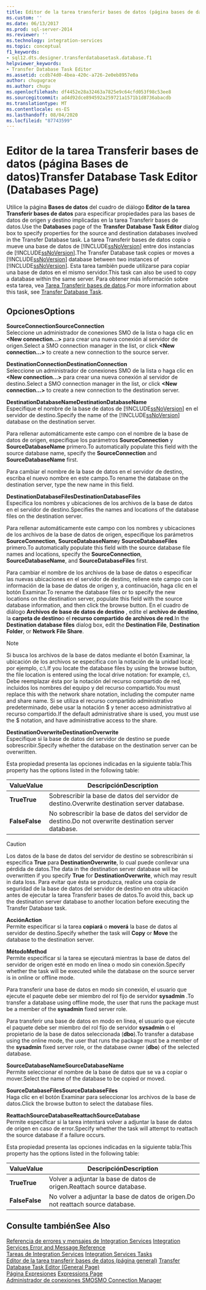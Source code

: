 ```yaml
---
title: Editor de la tarea transferir bases de datos (página bases de datos) | Microsoft Docs
ms.custom: ''
ms.date: 06/13/2017
ms.prod: sql-server-2014
ms.reviewer: ''
ms.technology: integration-services
ms.topic: conceptual
f1_keywords:
- sql12.dts.designer.transferdatabasetask.database.f1
helpviewer_keywords:
- Transfer Database Task Editor
ms.assetid: ccdb74d0-4bea-420c-a726-2e0eb8957e0a
author: chugugrace
ms.author: chugu
ms.openlocfilehash: df4452e28a32463a7825e9c64cfd053f98c53ee8
ms.sourcegitcommit: ad4d92dce894592a259721a1571b1d8736abacdb
ms.translationtype: MT
ms.contentlocale: es-ES
ms.lasthandoff: 08/04/2020
ms.locfileid: "87743599"
---
```

# <a name="transfer-database-task-editor-databases-page"></a><span data-ttu-id="47f62-102">Editor de la tarea Transferir bases de datos (página Bases de datos)</span><span class="sxs-lookup"><span data-stu-id="47f62-102">Transfer Database Task Editor (Databases Page)</span></span>
  <span data-ttu-id="47f62-103">Utilice la página **Bases de datos** del cuadro de diálogo **Editor de la tarea Transferir bases de datos** para especificar propiedades para las bases de datos de origen y destino implicadas en la tarea Transferir bases de datos.</span><span class="sxs-lookup"><span data-stu-id="47f62-103">Use the **Databases** page of the **Transfer Database Task Editor** dialog box to specify properties for the source and destination databases involved in the Transfer Database task.</span></span> <span data-ttu-id="47f62-104">La tarea Transferir bases de datos copia o mueve una base de datos de [!INCLUDE[ssNoVersion](../includes/ssnoversion-md.md)] entre dos instancias de [!INCLUDE[ssNoVersion](../includes/ssnoversion-md.md)].</span><span class="sxs-lookup"><span data-stu-id="47f62-104">The Transfer Database task copies or moves a [!INCLUDE[ssNoVersion](../includes/ssnoversion-md.md)] database between two instances of [!INCLUDE[ssNoVersion](../includes/ssnoversion-md.md)].</span></span> <span data-ttu-id="47f62-105">Esta tarea también puede utilizarse para copiar una base de datos en el mismo servidor.</span><span class="sxs-lookup"><span data-stu-id="47f62-105">This task can also be used to copy a database within the same server.</span></span> <span data-ttu-id="47f62-106">Para obtener más información sobre esta tarea, vea [Tarea Transferir bases de datos](control-flow/transfer-database-task.md).</span><span class="sxs-lookup"><span data-stu-id="47f62-106">For more information about this task, see [Transfer Database Task](control-flow/transfer-database-task.md).</span></span>  
  
## <a name="options"></a><span data-ttu-id="47f62-107">Opciones</span><span class="sxs-lookup"><span data-stu-id="47f62-107">Options</span></span>  
 <span data-ttu-id="47f62-108">**SourceConnection**</span><span class="sxs-lookup"><span data-stu-id="47f62-108">**SourceConnection**</span></span>  
 <span data-ttu-id="47f62-109">Seleccione un administrador de conexiones SMO de la lista o haga clic en **\<New connection...>** para crear una nueva conexión al servidor de origen.</span><span class="sxs-lookup"><span data-stu-id="47f62-109">Select a SMO connection manager in the list, or click **\<New connection...>** to create a new connection to the source server.</span></span>  
  
 <span data-ttu-id="47f62-110">**DestinationConnection**</span><span class="sxs-lookup"><span data-stu-id="47f62-110">**DestinationConnection**</span></span>  
 <span data-ttu-id="47f62-111">Seleccione un administrador de conexiones SMO de la lista o haga clic en **\<New connection...>** para crear una nueva conexión al servidor de destino.</span><span class="sxs-lookup"><span data-stu-id="47f62-111">Select a SMO connection manager in the list, or click **\<New connection...>** to create a new connection to the destination server.</span></span>  
  
 <span data-ttu-id="47f62-112">**DestinationDatabaseName**</span><span class="sxs-lookup"><span data-stu-id="47f62-112">**DestinationDatabaseName**</span></span>  
 <span data-ttu-id="47f62-113">Especifique el nombre de la base de datos de [!INCLUDE[ssNoVersion](../includes/ssnoversion-md.md)] en el servidor de destino.</span><span class="sxs-lookup"><span data-stu-id="47f62-113">Specify the name of the [!INCLUDE[ssNoVersion](../includes/ssnoversion-md.md)] database on the destination server.</span></span>  
  
 <span data-ttu-id="47f62-114">Para rellenar automáticamente este campo con el nombre de la base de datos de origen, especifique los parámetros **SourceConnection** y **SourceDatabaseName** primero.</span><span class="sxs-lookup"><span data-stu-id="47f62-114">To automatically populate this field with the source database name, specify the **SourceConnection** and **SourceDatabaseName** first.</span></span>  
  
 <span data-ttu-id="47f62-115">Para cambiar el nombre de la base de datos en el servidor de destino, escriba el nuevo nombre en este campo.</span><span class="sxs-lookup"><span data-stu-id="47f62-115">To rename the database on the destination server, type the new name in this field.</span></span>  
  
 <span data-ttu-id="47f62-116">**DestinationDatabaseFiles**</span><span class="sxs-lookup"><span data-stu-id="47f62-116">**DestinationDatabaseFiles**</span></span>  
 <span data-ttu-id="47f62-117">Especifica los nombres y ubicaciones de los archivos de la base de datos en el servidor de destino.</span><span class="sxs-lookup"><span data-stu-id="47f62-117">Specifies the names and locations of the database files on the destination server.</span></span>  
  
 <span data-ttu-id="47f62-118">Para rellenar automáticamente este campo con los nombres y ubicaciones de los archivos de la base de datos de origen, especifique los parámetros **SourceConnection**, **SourceDatabaseName**y **SourceDatabaseFiles** primero.</span><span class="sxs-lookup"><span data-stu-id="47f62-118">To automatically populate this field with the source database file names and locations, specify the **SourceConnection**, **SourceDatabaseName**, and **SourceDatabaseFiles** first.</span></span>  
  
 <span data-ttu-id="47f62-119">Para cambiar el nombre de los archivos de la base de datos o especificar las nuevas ubicaciones en el servidor de destino, rellene este campo con la información de la base de datos de origen y, a continuación, haga clic en el botón Examinar.</span><span class="sxs-lookup"><span data-stu-id="47f62-119">To rename the database files or to specify the new locations on the destination server, populate this field with the source database information, and then click the browse button.</span></span> <span data-ttu-id="47f62-120">En el cuadro de diálogo **Archivos de base de datos de destino** , edite el **archivo de destino**, la **carpeta de destino**o el **recurso compartido de archivos de red**.</span><span class="sxs-lookup"><span data-stu-id="47f62-120">In the **Destination database files** dialog box, edit the **Destination File**, **Destination Folder**, or **Network File Share**.</span></span>  
  
> [!NOTE]  
>  <span data-ttu-id="47f62-121">Si busca los archivos de la base de datos mediante el botón Examinar, la ubicación de los archivos se especifica con la notación de la unidad local; por ejemplo, c:\\.</span><span class="sxs-lookup"><span data-stu-id="47f62-121">If you locate the database files by using the browse button, the file location is entered using the local drive notation: for example, c:\\.</span></span> <span data-ttu-id="47f62-122">Debe reemplazar ésta por la notación del recurso compartido de red, incluidos los nombres del equipo y del recurso compartido.</span><span class="sxs-lookup"><span data-stu-id="47f62-122">You must replace this with the network share notation, including the computer name and share name.</span></span> <span data-ttu-id="47f62-123">Si se utiliza el recurso compartido administrativo predeterminado, debe usar la notación $ y tener acceso administrativo al recurso compartido.</span><span class="sxs-lookup"><span data-stu-id="47f62-123">If the default administrative share is used, you must use the $ notation, and have administrative access to the share.</span></span>  
  
 <span data-ttu-id="47f62-124">**DestinationOverwrite**</span><span class="sxs-lookup"><span data-stu-id="47f62-124">**DestinationOverwrite**</span></span>  
 <span data-ttu-id="47f62-125">Especifique si la base de datos del servidor de destino se puede sobrescribir.</span><span class="sxs-lookup"><span data-stu-id="47f62-125">Specify whether the database on the destination server can be overwritten.</span></span>  
  
 <span data-ttu-id="47f62-126">Esta propiedad presenta las opciones indicadas en la siguiente tabla:</span><span class="sxs-lookup"><span data-stu-id="47f62-126">This property has the options listed in the following table:</span></span>  
  
|<span data-ttu-id="47f62-127">Value</span><span class="sxs-lookup"><span data-stu-id="47f62-127">Value</span></span>|<span data-ttu-id="47f62-128">Descripción</span><span class="sxs-lookup"><span data-stu-id="47f62-128">Description</span></span>|  
|-----------|-----------------|  
|<span data-ttu-id="47f62-129">**True**</span><span class="sxs-lookup"><span data-stu-id="47f62-129">**True**</span></span>|<span data-ttu-id="47f62-130">Sobrescribir la base de datos del servidor de destino.</span><span class="sxs-lookup"><span data-stu-id="47f62-130">Overwrite destination server database.</span></span>|  
|<span data-ttu-id="47f62-131">**False**</span><span class="sxs-lookup"><span data-stu-id="47f62-131">**False**</span></span>|<span data-ttu-id="47f62-132">No sobrescribir la base de datos del servidor de destino.</span><span class="sxs-lookup"><span data-stu-id="47f62-132">Do not overwrite destination server database.</span></span>|  
  
> [!CAUTION]  
>  <span data-ttu-id="47f62-133">Los datos de la base de datos del servidor de destino se sobrescribirán si especifica **True** para **DestinationOverwrite**, lo cual puede conllevar una pérdida de datos.</span><span class="sxs-lookup"><span data-stu-id="47f62-133">The data in the destination server database will be overwritten if you specify **True** for **DestinationOverwrite**, which may result in data loss.</span></span> <span data-ttu-id="47f62-134">Para evitar que ésta se produzca, realice una copia de seguridad de la base de datos del servidor de destino en otra ubicación antes de ejecutar la tarea Transferir bases de datos.</span><span class="sxs-lookup"><span data-stu-id="47f62-134">To avoid this, back up the destination server database to another location before executing the Transfer Database task.</span></span>  
  
 <span data-ttu-id="47f62-135">**Acción**</span><span class="sxs-lookup"><span data-stu-id="47f62-135">**Action**</span></span>  
 <span data-ttu-id="47f62-136">Permite especificar si la tarea **copiará** o **moverá** la base de datos al servidor de destino.</span><span class="sxs-lookup"><span data-stu-id="47f62-136">Specify whether the task will **Copy** or **Move** the database to the destination server.</span></span>  
  
 <span data-ttu-id="47f62-137">**Método**</span><span class="sxs-lookup"><span data-stu-id="47f62-137">**Method**</span></span>  
 <span data-ttu-id="47f62-138">Permite especificar si la tarea se ejecutará mientras la base de datos del servidor de origen esté en modo en línea o modo sin conexión.</span><span class="sxs-lookup"><span data-stu-id="47f62-138">Specify whether the task will be executed while the database on the source server is in online or offline mode.</span></span>  
  
 <span data-ttu-id="47f62-139">Para transferir una base de datos en modo sin conexión, el usuario que ejecute el paquete debe ser miembro del rol fijo de servidor **sysadmin** .</span><span class="sxs-lookup"><span data-stu-id="47f62-139">To transfer a database using offline mode, the user that runs the package must be a member of the **sysadmin** fixed server role.</span></span>  
  
 <span data-ttu-id="47f62-140">Para transferir una base de datos en modo en línea, el usuario que ejecute el paquete debe ser miembro del rol fijo de servidor **sysadmin** o el propietario de la base de datos seleccionada (**dbo**).</span><span class="sxs-lookup"><span data-stu-id="47f62-140">To transfer a database using the online mode, the user that runs the package must be a member of the **sysadmin** fixed server role, or the database owner (**dbo**) of the selected database.</span></span>  
  
 <span data-ttu-id="47f62-141">**SourceDatabaseName**</span><span class="sxs-lookup"><span data-stu-id="47f62-141">**SourceDatabaseName**</span></span>  
 <span data-ttu-id="47f62-142">Permite seleccionar el nombre de la base de datos que se va a copiar o mover.</span><span class="sxs-lookup"><span data-stu-id="47f62-142">Select the name of the database to be copied or moved.</span></span>  
  
 <span data-ttu-id="47f62-143">**SourceDatabaseFiles**</span><span class="sxs-lookup"><span data-stu-id="47f62-143">**SourceDatabaseFiles**</span></span>  
 <span data-ttu-id="47f62-144">Haga clic en el botón Examinar para seleccionar los archivos de la base de datos.</span><span class="sxs-lookup"><span data-stu-id="47f62-144">Click the browse button to select the database files.</span></span>  
  
 <span data-ttu-id="47f62-145">**ReattachSourceDatabase**</span><span class="sxs-lookup"><span data-stu-id="47f62-145">**ReattachSourceDatabase**</span></span>  
 <span data-ttu-id="47f62-146">Permite especificar si la tarea intentará volver a adjuntar la base de datos de origen en caso de error.</span><span class="sxs-lookup"><span data-stu-id="47f62-146">Specify whether the task will attempt to reattach the source database if a failure occurs.</span></span>  
  
 <span data-ttu-id="47f62-147">Esta propiedad presenta las opciones indicadas en la siguiente tabla:</span><span class="sxs-lookup"><span data-stu-id="47f62-147">This property has the options listed in the following table:</span></span>  
  
|<span data-ttu-id="47f62-148">Value</span><span class="sxs-lookup"><span data-stu-id="47f62-148">Value</span></span>|<span data-ttu-id="47f62-149">Descripción</span><span class="sxs-lookup"><span data-stu-id="47f62-149">Description</span></span>|  
|-----------|-----------------|  
|<span data-ttu-id="47f62-150">**True**</span><span class="sxs-lookup"><span data-stu-id="47f62-150">**True**</span></span>|<span data-ttu-id="47f62-151">Volver a adjuntar la base de datos de origen.</span><span class="sxs-lookup"><span data-stu-id="47f62-151">Reattach source database.</span></span>|  
|<span data-ttu-id="47f62-152">**False**</span><span class="sxs-lookup"><span data-stu-id="47f62-152">**False**</span></span>|<span data-ttu-id="47f62-153">No volver a adjuntar la base de datos de origen.</span><span class="sxs-lookup"><span data-stu-id="47f62-153">Do not reattach source database.</span></span>|  
  
## <a name="see-also"></a><span data-ttu-id="47f62-154">Consulte también</span><span class="sxs-lookup"><span data-stu-id="47f62-154">See Also</span></span>  
 <span data-ttu-id="47f62-155">[Referencia de errores y mensajes de Integration Services](../../2014/integration-services/integration-services-error-and-message-reference.md) </span><span class="sxs-lookup"><span data-stu-id="47f62-155">[Integration Services Error and Message Reference](../../2014/integration-services/integration-services-error-and-message-reference.md) </span></span>  
 <span data-ttu-id="47f62-156">[Tareas de Integration Services](control-flow/integration-services-tasks.md) </span><span class="sxs-lookup"><span data-stu-id="47f62-156">[Integration Services Tasks](control-flow/integration-services-tasks.md) </span></span>  
 <span data-ttu-id="47f62-157">[Editor de la tarea transferir bases de datos &#40;página general&#41;](general-page-of-integration-services-designers-options.md) </span><span class="sxs-lookup"><span data-stu-id="47f62-157">[Transfer Database Task Editor &#40;General Page&#41;](general-page-of-integration-services-designers-options.md) </span></span>  
 <span data-ttu-id="47f62-158">[Página Expresiones](expressions/expressions-page.md) </span><span class="sxs-lookup"><span data-stu-id="47f62-158">[Expressions Page](expressions/expressions-page.md) </span></span>  
 [<span data-ttu-id="47f62-159">Administrador de conexiones SMO</span><span class="sxs-lookup"><span data-stu-id="47f62-159">SMO Connection Manager</span></span>](connection-manager/smo-connection-manager.md)  
  
  
